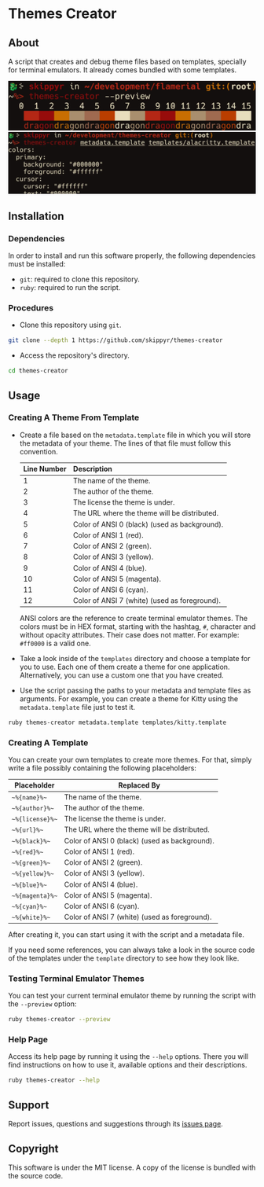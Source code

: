 # Themes Creator
## About
A script that creates and debug theme files based on templates, specially for
terminal emulators. It already comes bundled with some templates.

![](assets/preview-0.webp)
![](assets/preview-1.webp)

## Installation
### Dependencies
In order to install and run this software properly, the following dependencies
must be installed:

- `git`: required to clone this repository.
- `ruby`: required to run the script.

### Procedures
- Clone this repository using `git`.

```bash
git clone --depth 1 https://github.com/skippyr/themes-creator
```

- Access the repository's directory.

```bash
cd themes-creator
```

## Usage
### Creating A Theme From Template
- Create a file based on the `metadata.template` file in which you will store
  the metadata of your theme. The lines of that file must follow this
  convention.

  | Line Number | Description                                   |
  | ----------- | --------------------------------------------- |
  | 1           | The name of the theme.                        |
  | 2           | The author of the theme.                      |
  | 3           | The license the theme is under.               |
  | 4           | The URL where the theme will be distributed.  |
  | 5           | Color of ANSI 0 (black) (used as background). |
  | 6           | Color of ANSI 1 (red).                        |
  | 7           | Color of ANSI 2 (green).                      |
  | 8           | Color of ANSI 3 (yellow).                     |
  | 9           | Color of ANSI 4 (blue).                       |
  | 10          | Color of ANSI 5 (magenta).                    |
  | 11          | Color of ANSI 6 (cyan).                       |
  | 12          | Color of ANSI 7 (white) (used as foreground). |

  ANSI colors are the reference to create terminal emulator themes. The colors
  must be in HEX format, starting with the hashtag, `#`, character and without
  opacity attributes. Their case does not matter. For example: `#ff0000` is a
  valid one.

- Take a look inside of the `templates` directory and choose a template for you
  to use. Each one of them create a theme for one application. Alternatively,
  you can use a custom one that you have created.

- Use the script passing the paths to your metadata and template files as
  arguments. For example, you can create a theme for Kitty using the
  `metadata.template` file just to test it.

```bash
ruby themes-creator metadata.template templates/kitty.template
```

### Creating A Template
You can create your own templates to create more themes. For that, simply write
a file possibly containing the following placeholders:

| Placeholder     | Replaced By                                   |
| --------------- | --------------------------------------------- |
| `~%{name}%~`    | The name of the theme.                        |
| `~%{author}%~`  | The author of the theme.                      |
| `~%{license}%~` | The license the theme is under.               |
| `~%{url}%~`     | The URL where the theme will be distributed.  |
| `~%{black}%~`   | Color of ANSI 0 (black) (used as background). |
| `~%{red}%~`     | Color of ANSI 1 (red).                        |
| `~%{green}%~`   | Color of ANSI 2 (green).                      |
| `~%{yellow}%~`  | Color of ANSI 3 (yellow).                     |
| `~%{blue}%~`    | Color of ANSI 4 (blue).                       |
| `~%{magenta}%~` | Color of ANSI 5 (magenta).                    |
| `~%{cyan}%~`    | Color of ANSI 6 (cyan).                       |
| `~%{white}%~`   | Color of ANSI 7 (white) (used as foreground). |

After creating it, you can start using it with the script and a metadata file.

If you need some references, you can always take a look in the source code of
the templates under the `template` directory to see how they look like.

### Testing Terminal Emulator Themes
You can test your current terminal emulator theme by running the script with
the `--preview` option:

```bash
ruby themes-creator --preview
```

### Help Page
Access its help page by running it using the `--help` options. There you will
find instructions on how to use it, available options and their descriptions.

```bash
ruby themes-creator --help
```

## Support
Report issues, questions and suggestions through its [issues page](https://github.com/skippyr/themes-creator/issues).

## Copyright
This software is under the MIT license. A copy of the license is bundled with
the source code.
